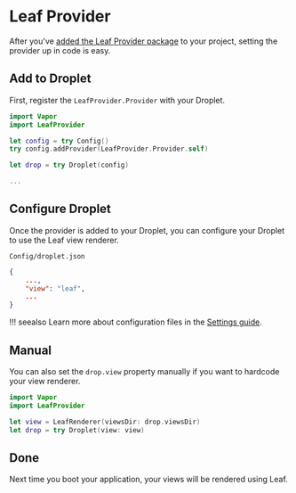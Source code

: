 # Leaf Provider

After you've [added the Leaf Provider package](package.md) to your project, setting the provider up in code is easy.

## Add to Droplet

First, register the `LeafProvider.Provider` with your Droplet.

```swift
import Vapor
import LeafProvider

let config = try Config()
try config.addProvider(LeafProvider.Provider.self)

let drop = try Droplet(config)

...
```

## Configure Droplet

Once the provider is added to your Droplet, you can configure your Droplet to use the Leaf view renderer.

`Config/droplet.json`

```json
{
    ...,
    "view": "leaf",
    ...
}
```

!!! seealso
	Learn more about configuration files in the [Settings guide](../configs/config.md).

## Manual

You can also set the `drop.view` property manually if you want to hardcode your view renderer.

```swift
import Vapor
import LeafProvider

let view = LeafRenderer(viewsDir: drop.viewsDir)
let drop = try Droplet(view: view)
```

## Done

Next time you boot your application, your views will be rendered using Leaf.
